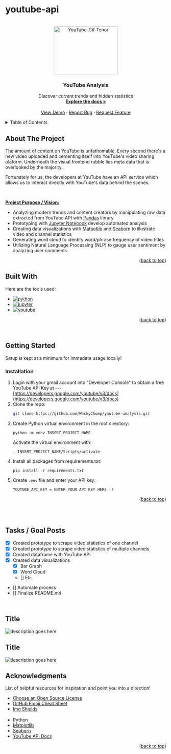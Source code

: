# youtube-api



<!--
*******QUICK COMMANDS*******
. venv-yt/Scripts/activate
pip freeze > requirements.txt

https://developers.google.com/youtube/v3/quickstart/python
pip install google-api-python-client
py -m pip install --upgrade google-api-python-client

pip install pandas
-->


<!-- PROJECT LOGO -->

<br />
<div align="center" id='readme-top'>
  <a href="https://github.com/WackyChomp/youtube-analysis">
    <img src="https://media.tenor.com/6TwUFuzcjOQAAAAd/youtube.gif" alt="YouTube-Gif-Tenor" width="200" height="150">
  </a>

  <h3 align="center">YouTube Analysis</h3>

  <p align="center">
    Discover current trends and hidden statistics
    <br />
    <a href="https://github.com/WackyChomp/youtube-analysis"><strong>Explore the docs »</strong></a>
    <br />
    <br />
    <a href="https://github.com/WackyChomp/youtube-analysis">View Demo</a>
    ·
    <a href="https://github.com/WackyChomp/youtube-analysis/issues">Report Bug</a>
    ·
    <a href="https://github.com/WackyChomp/youtube-analysis/issues">Request Feature</a>
  </p>
</div>



<!-- TABLE OF CONTENTS -->
<details>
  <summary>Table of Contents</summary>
  <ol>
    <li>
      <a href="#about-the-project">About The Project</a>
      <ul>
        <li><a href="#built-with">Built With</a></li>
      </ul>
    </li>
    <li>
      <a href="#getting-started">Getting Started</a>
      <ul>
        <li><a href="#installation">Installation</a></li>
      </ul>
    </li>
    <li><a href="#usage">Usage</a></li>
    <li><a href="#roadmap">Roadmap</a></li>
    <li><a href="#contributing">Contributing</a></li>
    <li><a href="#acknowledgments">Acknowledgments</a></li>
  </ol>
</details>


## About The Project
<p>The amount of content on YouTube is unfathomable. Every second there's a new video uploaded and cementing itself into YouTube's video sharing plaform. Underneath the visual frontend rubble lies meta data that is overlooked by the majority.

Fortunately for us, the developers at YouTube have an API service which allows us to interact directly with YouTube's data behind the scenes. 

<br>

<u><b>Project Purpose / Vision:</b></u>

* Analyzing modern trends and content creators by manipulating raw data extracted from YouTube API with <u>Pandas</u> library
* Prototyping with <u>Jupyter Notebook</u> develop automated analysis
* Creating data visualizations with <u>Matpotlib</u> and <u>Seaborn</u> to illustrate video and channel statistics
* Generating word cloud to identify word/phrase frequency of video titles
* Utilizing Natural Language Processing (NLP) to gauge user sentiment by analyzing user comments
</p>

<p align="right">(<a href="#readme-top">back to top</a>)</p>



## Built With
Here are the tools used:

* [![python][python]][python-url]
* [![jupyter][jupyter]][jupyter-url]
* [![youtube][youtube]][youtube-url]

<p align="right">(<a href="#readme-top">back to top</a>)</p>


<br>


<!-- GETTING STARTED -->
## Getting Started

Setup is kept at a minimum for immedate usage locally!

### Installation

1. Login with your gmail account into "Developer Console" to obtain a free YouTube API Key at --- [https://developers.google.com/youtube/v3/docs](https://developers.google.com/youtube/v3/docs)
2. Clone the repo:
   ```sh
   git clone https://github.com/WackyChomp/youtube-analysis.git
   ```
3. Create Python virtual environment in the root directory:
    ```
    python -m venv INSERT_PROJECT_NAME
    ```
   Activate the virtual environment with:
   ```
   . INSERT_PROJECT_NAME/Scripts/activate
   ```
4. Install all packages from requirements.txt:
   ```
   pip install -r requirements.txt
   ```
5. Create `.env` file and enter your API key:
   ```
   YOUTUBE_API_KEY = ENTER YOUR API KEY HERE :)
   ```

<p align="right">(<a href="#readme-top">back to top</a>)</p>


<br>



<br>

## Tasks / Goal Posts
- [X] Created prototype to scrape video statistics of one channel
- [x] Created prototype to scrape video statistics of multiple channels
- [X] Created dataframe with YouTube API
- [X] Created data visualizations
  - [X] Bar Graph
  - [X] Word Cloud
  - [] Etc.
- [] Automate process
- [] Finalize README.md

<br>

## Title
![description goes here](./)

## Title
![description goes here](./)



<!-- ACKNOWLEDGMENTS -->
## Acknowledgments

List of helpful resources for inspiration and point you into a direction!

* [Choose an Open Source License](https://choosealicense.com)
* [GitHub Emoji Cheat Sheet](https://www.webpagefx.com/tools/emoji-cheat-sheet)
* [Img Shields](https://shields.io)
<br><br>
* [Python](https://www.python.org/)
* [Matplotlib](https://matplotlib.org/)
* [Seaborn](https://seaborn.pydata.org/)
* [YouTube API Docs](https://developers.google.com/youtube/v3/docs)
<!--* []() -->

<p align="right">(<a href="#readme-top">back to top</a>)</p>



<!-- MARKDOWN LINKS & IMAGES -->
<!-- https://www.markdownguide.org/basic-syntax/#reference-style-links -->

[python]:https://img.shields.io/badge/Python-14354C?style=for-the-badge&logo=python&logoColor=white
[python-url]:https://www.python.org/

[jupyter]:https://img.shields.io/badge/Jupyter-20232A?style=for-the-badge&logo=jupyter&logoColor=orange
[jupyter-url]:https://jupyter.org/

[youtube]:https://img.shields.io/badge/YouTube_API-FF0000?style=for-the-badge&logo=youtube&logoColor=white
[youtube-url]:https://www.youtube.com/